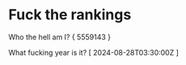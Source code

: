 # Fuck the rankings

Who the hell am I?
{ 5559143 }

What fucking year is it?
[ 2024-08-28T03:30:00Z ]

